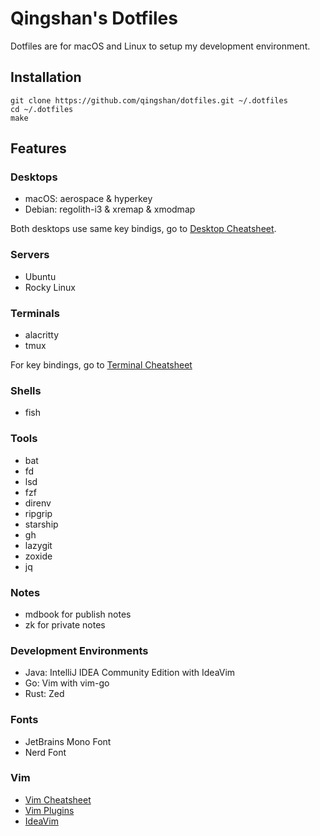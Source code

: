 # Qingshan's Dotfiles

Dotfiles are for macOS and Linux to setup my development environment.

## Installation

```shell
git clone https://github.com/qingshan/dotfiles.git ~/.dotfiles
cd ~/.dotfiles
make
```

## Features

### Desktops

- macOS: aerospace & hyperkey
- Debian: regolith-i3 & xremap & xmodmap

Both desktops use same key bindigs, go to [Desktop Cheatsheet](docs/desktop_cheatsheet.md).

### Servers

- Ubuntu
- Rocky Linux

### Terminals

- alacritty
- tmux

For key bindings, go to [Terminal Cheatsheet](https://qingshan.dev/posts/alacritty-integration-with-tmux/)

### Shells

- fish

### Tools

- bat
- fd
- lsd
- fzf
- direnv
- ripgrip
- starship
- gh
- lazygit
- zoxide
- jq

### Notes

- mdbook for publish notes
- zk for private notes

### Development Environments

- Java: IntelliJ IDEA Community Edition with IdeaVim
- Go: Vim with vim-go
- Rust: Zed

### Fonts

- JetBrains Mono Font
- Nerd Font

### Vim
- [Vim Cheatsheet](docs/vim_cheatsheet.md)
- [Vim Plugins](docs/vim_plugins.md)
- [IdeaVim](docs/ideavim.md)
